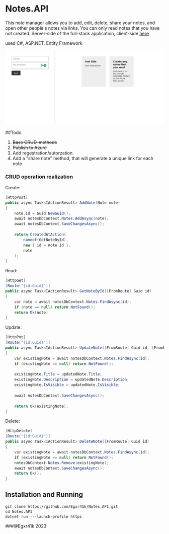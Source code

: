 # Notes.API
This note manager allows you to add, edit, delete, share your notes, and open other people's notes via links. You can only read notes that you have not created.
Server-side of the full-stack application, client-side [here](https://github.com/Egxr41k/Notes.UI/)

used C#, ASP.NET, Entity Framework

![Preview](https://github.com/Egxr41k/Notes.UI/blob/master/FirstImg.jpg?raw=true)

##Todo
1. ~~Base CRUD-methods~~
2. ~~Publish to Azure~~
3. Add regestration/autorzation.
4. Add a "share note" method, that will generate a unique link for each note

### CRUD operation realization

Create:

```csharp
[HttpPost]
public async Task<IActionResult> AddNote(Note note)
{
	note.Id = Guid.NewGuid();
	await notesDbContext.Notes.AddAsync(note);
	await notesDbContext.SaveChangesAsync();

	return CreatedAtAction(
		nameof(GetNoteById),
		new { id = note.Id },
		note
	);
}
```
Read:

```csharp
[HttpGet]
[Route("{id:Guid}")]
public async Task<IActionResult> GetNoteById([FromRoute] Guid id)
{
	var note = await notesDbContext.Notes.FindAsync(id);
	if (note == null) return NotFound();
	return Ok(note)
}
```
Update:

```csharp
[HttpPut]
[Route("{id:Guid}")]
public async Task<IActionResult> UpdateNote([FromRoute] Guid id, [FromBody] Note updatedNote)
{
	var existingNote = await notesDbContext.Notes.FindAsync(id);
	if (existingNote == null) return NotFound();

	existingNote.Title = updatedNote.Title;
	existingNote.Description = updatedNote.Description;
	existingNote.IsVisible = updatedNote.IsVisible;
            
	await notesDbContext.SaveChangesAsync();

	return Ok(existingNote);
}
```
Delete:

```csharp
[HttpDelete]
[Route("{id:Guid}")]
public async Task<IActionResult> DeleteNote([FromRoute] Guid id)
{
	var existingNote = await notesDbContext.Notes.FindAsync(id);
	if (existingNote == null) return NotFound();
	notesDbContext.Notes.Remove(existingNote);
	await notesDbContext.SaveChangesAsync();
	return Ok();
}
```

## Installation and Running 
```
git clone https://github.com/Egxr41k/Notes.API.git 
cd Notes.API
dotnet run ---launch-profile https
```

###@Egxr41k 2023
